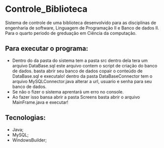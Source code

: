 # Controle_Biblioteca
Sistema de controle de uma biblioteca desenvolvido para as disciplinas de engenharia de software, Linguagem de Programação II e Banco de dados II. Para o quarto periodo de greduação em Ciência da computação.

## Para executar o programa:
 - Dentro do da pasta do sistema tem a pasta src dentro dela tera um arquivo DataBase.sql este arquivo contem o script de criação do banco de dados. basta abrir seu banco de dados copair o conteúdo de DataBase.sql e executalo! dentro da pasta DataBaseConnector tem o arquivo MySQLConnector.java alterar a url, usuario e senha para seu banco de dados.
 - Se não o fizer o sistema aprentará um erro no console.
 - Ao fazer isso bansa abrir a pasta Screens basta abrir o arquivo MainFrame.java e executar!
## Tecnologias: 
 - Java;
 - MySQL;
 - WindowsBuilder;
